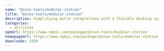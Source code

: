 ```yaml
---
name: "@inox-tools/modular-station"
title: "@inox-tools/modular-station"
description: Simplifying Astro integrations with a flexible docking system.
categories:
  - utilities
npmUrl: https://www.npmjs.com/package/@inox-tools/modular-station
homepageUrl: https://www.npmjs.com/package/@inox-tools/modular-station
downloads: 2359
---
```

